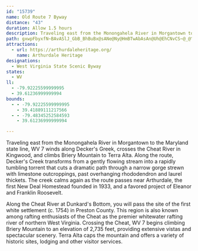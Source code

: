 ```yaml
---
id: "15739"
name: Old Route 7 Byway
distance: "43"
duration: Allow 1.5 hours
description: Traveling east from the Monongahela River in Morgantown to the Maryland state line, WV 7 winds along Decker's Greek, crosses the Cheat River in Kingwood, and climbs Briery Mountain to Terra Alta.
path: gxwpFbyxfN~BAvASlJ_GbB_BhBuBx@sANe@Ny@HmBTwAbAsAn@Uh@EhCNvCS~@_@^e@nD{IViADoCm@}H[sAgDsGsFcR}EuVYgBE_ADgHNaH~@mL\iBrFsNJuAK_CUy@{HaL_@s@mCaKc@i@kAc@m@u@UgAo@iKjN}\hAgE~BoM`AmBxDmEbFqJb@g@hAu@xBq@b@]xA{BrDeDh@s@nOqXt@eB^iBlAmLj@qC`@cA`AkB`C_CdASfC@dAO`N_E`AEzAP`FrBrBnAjBxAjElE|BjDhArA~BlAlCj@bBl@~AlA|DlG~@J\Ej@g@N_@n@aEf@qAbCyDzDoDz@}AjA_D|D{FvDsE`H}Dp@i@`@g@^yAn@uHZsCdDcOVq@t@gA~BiBp@iAfCaQz@oHB]OaAqEgM[aBI}@C{ABs@^wCn@yCd@oAhHaJz@}AtNcYvEqGhBkGjJcv@~AgGbCaMrBaCb@aADo@?m@g@oFBsAJeAdFaX^aAlCuEdAeCTqAFmFJmBNs@lCaJh@s@n@m@tBkArAgAfC_Ex@_AlImEd@[|@oAd@yAHu@DkDJ[?m@Pk@f@q@`FuE|@wAbAoDHq@bBErGDh@Ln@v@x@f@fDj@bElChCl@jMpBdALjDFpObDVLhAe@hBsAzFoF`Ak@tOgDhNFbDYlDErCYrUgEtADv@TnBx@xBxAbCh@tGwC|KwG|@WrYmB~BL|Af@xRlObAd@xAT|BGtCa@`Ex@^XvEmBhAeAt@_BRaBH_D]{EOmXUaISuEOyAcAkFEgBNyWLgC~AaQ@q@_@mA_ByB}DuLKgA?kAzAiMQeBcCiN}@iMDcAl@oB|CqGhA{Cx@_D?uAOw@cBgEWwAf@oHY_FBwKRsBj@sClCaIhBwAbEaCrBs@hBKxRRbFM`Eq@lBMvKFn@GhFgBfAq@dE{JbBgDhToSt@e@f@MfC@nB_@`FDn@Gn@S|@q@p@gAlCeGlDgJvCiFXmAj@{Ge@}FHiAtAyBx@yBrDmMlA{Ct@wAhDaK|C{Gf@yAz@_ErAaIr@oFDyBC{DHeAn@wBb@}Cd@eM?gAa@gEgCmEKy@F_ApAeEhB}Jt@qAbEiGv@wATgAC_Ae@sAcAsBuB_HUoA?kB\yFLy@La@j@eAfJ_Ix@_AxCcFrBqEl@cCh@qHMsD[oC?i@FaAv@kCbBaCvCgD|GmF^mdACeN^iBd@kA~EsIzA}DtI{\xBcFb@}ADs@C{AoCkLm@uC]mISeAiAiDm@kDDgBbAsG?gDUuJTy@r@y@rBsAxDkEvFuM\a@fBeA`EsArAKlSoEhAChCJtAR`FJb@Kn@m@|E{Oh@wBNiEJy@XkAv@aB`@_Bb@uBXqCNmC@eCEcK_@mESeFYmNBuAXmBX}@rCwF`JyGn@_Ar@sA^kAHo@NqFdBcL\mG^eC^qAhCoDpDmB`C_Cx@sAfAeDLs@MkBUu@eEyGoCsFcGoGqFiJeIqGyJqTwDkDmD}Dm@_AKe@BcB~@{CH{BJsAxA_GfAoITkCw@qXMs@m@wAiBaDwIuS{B_D{AwDkDwB{@s@e@wA?mATmAXs@hBuCjJeHXy@JyCNg@fCaDz@kBfHkU\_B~Dkd@k@{E_@iBsCaGg@uAmDiYO_A_@aAyDyEoAgAoO_KUm@Cs@^_Ah@]nJaC~FsBlMqLxImEfBkAt@w@`DgFtAyDd@{@d@k@xIoGlEcC~AmArCuDxEqE`GgGzF{HpB{E|@yCRaA?kAOqAYu@UaCDw@~@{EhF{TvDuRlCcJpGaQzM}Vr@_DhCcP@_Cq@wIYq@sCyAW_@[kAq@{EMmCTyFb@cGR}AxFoOb@{AjByd@LiA|BiHGy@q@_F?u@xAoJ^cAvG{GnLgHhGm@bENnNJzL{@|AQxAs@|@_B`KeX`BaQp@eDrDwL
attractions:
  - url: https://arthurdaleheritage.org/
    name: Arthurdale Heritage
designations:
  - West Virginia State Scenic Byway
states:
  - WV
ll:
  - -79.92225599999995
  - 39.61236999999994
bounds:
  - - -79.92225599999995
    - 39.41889111217566
  - - -79.48345252584593
    - 39.61236999999994

---
```


Traveling east from the Monongahela River in Morgantown to the Maryland state line, WV 7 winds along Decker's Greek, crosses the Cheat River in Kingwood, and climbs Briery Mountain to Terra Alta. Along the route, Decker's Creek transforms from a gently flowing stream into a rapidly tumbling torrent that cuts a dramatic path through a narrow gorge strewn with limestone outcroppings, past overhanging rhododendron and laurel thickets. The creek calms again as the route passes near Arthurdale, the first New Deal Homestead founded in 1933, and a favored project of Eleanor and Franklin Roosevelt.

Along the Cheat River at Dunkard's Bottom, you will pass the site of the first white settlement (c. 1754) in Preston County. This region is also known among rafting enthusiasts of the Cheat as the premier whitewater rafting river of northern West Virginia. Crossing the Cheat, WV 7 begins climbing Briery Mountain to an elevation of 2,735 feet, providing extensive vistas and spectacular scenery. Terra Alta caps the mountain and offers a variety of historic sites, lodging and other visitor services.
